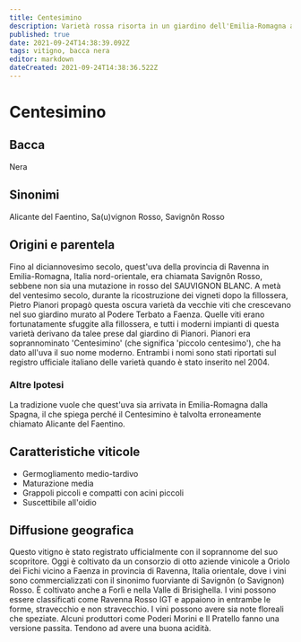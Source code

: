 ```yaml
---
title: Centesimino
description: Varietà rossa risorta in un giardino dell'Emilia-Romagna a metà del XX secolo.
published: true
date: 2021-09-24T14:38:39.092Z
tags: vitigno, bacca nera
editor: markdown
dateCreated: 2021-09-24T14:38:36.522Z
---
```


# Centesimino

## Bacca
Nera

## Sinonimi
Alicante del Faentino, Sa(u)vignon Rosso, Savignôn Rosso

## Origini e parentela

Fino al diciannovesimo secolo, quest'uva della provincia di Ravenna in Emilia-Romagna, Italia nord-orientale, era chiamata Savignôn Rosso, sebbene non sia una mutazione in rosso del SAUVIGNON BLANC. A metà del ventesimo secolo, durante la ricostruzione dei vigneti dopo la fillossera, Pietro Pianori propagò questa oscura varietà da vecchie viti che crescevano nel suo giardino murato al Podere Terbato a Faenza. Quelle viti erano fortunatamente sfuggite alla fillossera, e tutti i moderni impianti di questa varietà derivano da talee prese dal giardino di Pianori. Pianori era soprannominato 'Centesimino' (che significa 'piccolo centesimo'), che ha dato all'uva il suo nome moderno. Entrambi i nomi sono stati riportati sul registro ufficiale italiano delle varietà quando è stato inserito nel 2004.

### Altre Ipotesi

La tradizione vuole che quest'uva sia arrivata in Emilia-Romagna dalla Spagna, il che spiega perché il Centesimino è talvolta erroneamente chiamato Alicante del Faentino.

## Caratteristiche viticole

- Germogliamento medio-tardivo 
- Maturazione media
- Grappoli piccoli e compatti con acini piccoli
- Suscettibile all'oidio

## Diffusione geografica

Questo vitigno è stato registrato ufficialmente con il soprannome del suo scopritore. Oggi è coltivato da un consorzio di otto aziende vinicole a Oriolo dei Fichi vicino a Faenza in provincia di Ravenna, Italia orientale, dove i vini sono commercializzati con il sinonimo fuorviante di Savignôn (o Savignon) Rosso. È coltivato anche a Forlì e nella Valle di Brisighella. I vini possono essere classificati come Ravenna Rosso IGT e appaiono in entrambe le forme, stravecchio e non stravecchio. I vini possono avere sia note floreali che speziate. Alcuni produttori come Poderi Morini e Il Pratello fanno una versione passita. Tendono ad avere una buona acidità.
